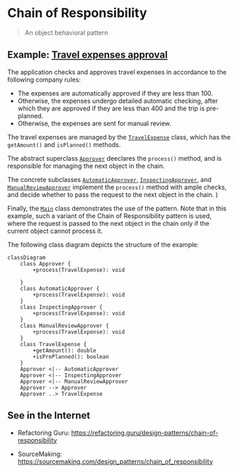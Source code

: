 # Chain of Responsibility

> An object behavioral pattern

## Example: [Travel expenses approval](../../src/main/java/chain_of_responsibility/travel_expenses)

The application checks and approves travel expenses in accordance to the following company rules:

- The expenses are automatically approved if they are less than 100.
- Otherwise, the expenses undergo detailed automatic checking, after which they are approved if they are less than 400 and the trip is pre-planned.
- Otherwise, the expenses are sent for manual review.

The travel expenses are managed by the [`TravelExpense`](../../src/main/java/chain_of_responsibility/travel_expenses/TravelExpense.java) class, which has the `getAmount()` and `isPlanned()` methods.

The abstract superclass [`Approver`](../../src/main/java/chain_of_responsibility/travel_expenses/Approver.java) deeclares the `process()` method, and is responsible for managing the next object in the chain.

The concrete subclasses [`AutomaticApprover`](../../src/main/java/chain_of_responsibility/travel_expenses/AutomaticApprover.java),
[`InspectingApprover`](
../../src/main/java/chain_of_responsibility/travel_expenses/InspectingApprover.java), and
[`ManualReviewApprover`](../../src/main/java/chain_of_responsibility/travel_expenses/ManualReviewApprover.java) implement the `process()` method with ample checks, and decide whether to pass the request to the next object in the chain.
)

Finally, the [`Main`](../../src/main/java/chain_of_responsibility/travel_expenses/Main.java) class demonstrates the use of the pattern.
Note that in this example, such a variant of the Chain of Responsibility pattern is used, where the request is passed to the next object in the chain only if the current object cannot process it.

The following class diagram depicts the structure of the example:

```mermaid
classDiagram
    class Approver {
        +process(TravelExpense): void
        
    }
    class AutomaticApprover {
        +process(TravelExpense): void
    }
    class InspectingApprover {
        +process(TravelExpense): void
    }
    class ManualReviewApprover {
        +process(TravelExpense): void
    }
    class TravelExpense {
        +getAmount(): double
        +isPrePlanned(): boolean
    }
    Approver <|-- AutomaticApprover
    Approver <|-- InspectingApprover
    Approver <|-- ManualReviewApprover
    Approver --> Approver
    Approver ..> TravelExpense
```



## See in the Internet

- Refactoring Guru: https://refactoring.guru/design-patterns/chain-of-responsibility

- SourceMaking: https://sourcemaking.com/design_patterns/chain_of_responsibility






